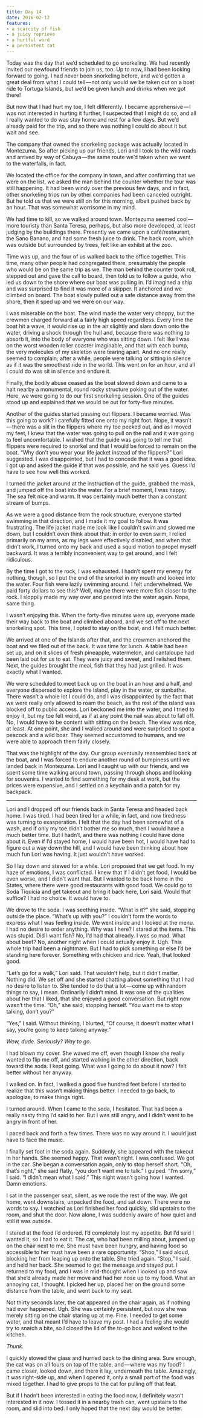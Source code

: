 ```yaml
---
title: Day 14
date: 2016-02-12
features:
- a scarcity of fish
- a juicy reprieve
- a hurtful word
- a persistent cat
---
```


Today was the day that we’d scheduled to go snorkeling. We had recently invited
our newfound friends to join us, too. Up to now, I had been looking forward to
going. I had never been snorkeling before, and we’d gotten a great deal from
what I could tell — not only would we be taken out on a boat ride to Tortuga
Islands, but we’d be given lunch and drinks when we got there!

But now that I had hurt my toe, I felt differently. I became apprehensive — I
was not interested in hurting it further, I suspected that I might do so, and
all I really wanted to do was stay home and rest for a few days. But we’d
already paid for the trip, and so there was nothing I could do about it but wait
and see.

The company that owned the snorkeling package was actually located in Montezuma.
So after picking up our friends, Lori and I took to the wild roads and arrived
by way of Cabuya — the same route we’d taken when we went to the waterfalls, in
fact.

We located the office for the company in town, and after confirming that we were
on the list, we asked the man behind the counter whether the tour was still
happening. It had been windy over the previous few days, and in fact, other
snorkeling trips run by other companies had been canceled outright. But he told
us that we were still on for this morning, albeit pushed back by an hour. That
was somewhat worrisome in my mind.

We had time to kill, so we walked around town. Montezuma seemed cool — more
touristy than Santa Teresa, perhaps, but also more developed, at least judging
by the buildings there. Presently we came upon a café/restaurant, the Sano
Banano, and had some fresh juice to drink. The back room, which was outside but
surrounded by trees, felt like an exhibit at the zoo.

Time was up, and the four of us walked back to the office together. This time,
many other people had congregated there, presumably the people who would be on
the same trip as we. The man behind the counter took roll, stepped out and gave
the call to board, then told us to follow a guide, who led us down to the shore
where our boat was pulling in. I’d imagined a ship and was surprised to find it
was more of a skipper. It anchored and we climbed on board. The boat slowly
pulled out a safe distance away from the shore, then it sped up and we were on
our way.

I was miserable on the boat. The wind made the water very choppy, but the
crewmen charged forward at a fairly high speed regardless. Every time the boat
hit a wave, it would rise up in the air slightly and slam down onto the water,
driving a shock through the hull and, because there was nothing to absorb it,
into the body of everyone who was sitting down. I felt like I was on the worst
wooden roller coaster imaginable, and that with each bump, the very molecules of
my skeleton were tearing apart. And no one really seemed to complain; after a
while, people were talking or sitting in silence as if it was the smoothest ride
in the world. This went on for an hour, and all I could do was sit in silence
and endure it.

Finally, the bodily abuse ceased as the boat slowed down and came to a halt
nearby a monumental, round rocky structure poking out of the water. Here, we
were going to do our first snorkeling session. One of the guides stood up and
explained that we would be out for forty-five minutes.

Another of the guides started passing out flippers. I became worried. Was this
going to work? I carefully fitted one onto my right foot. Nope, it
wasn’t — there was a slit in the flippers where my toe peeked out, and as I
moved my feet, I knew that the water was going to pull on the nail and it was
going to feel uncomfortable. I wished that the guide was going to tell me that
flippers were required to snorkel and that I would be forced to remain on the
boat. “Why don’t you wear your life jacket instead of the flippers?” Lori
suggested. I was disappointed, but I had to concede that it was a good idea. I
got up and asked the guide if that was possible, and he said yes. Guess I’d have
to see how well this worked.

I turned the jacket around at the instruction of the guide, grabbed the mask,
and jumped off the boat into the water. For a brief moment, I was happy. The sea
felt nice and warm. It was certainly much better than a constant stream of
bumps.

As we were a good distance from the rock structure, everyone started swimming in
that direction, and I made it my goal to follow. It was frustrating. The life
jacket made me look like I couldn’t swim and slowed me down, but I couldn’t even
think about that: in order to even swim, I relied primarily on my arms, as my
legs were effectively disabled, and when that didn’t work, I turned onto my back
and used a squid motion to propel myself backward. It was a terribly
inconvenient way to get around, and I felt ridiculous.

By the time I got to the rock, I was exhausted. I hadn’t spent my energy for
nothing, though, so I put the end of the snorkel in my mouth and looked into the
water. Four fish were lazily swimming around. I felt underwhelmed. We paid forty
dollars to see this? Well, maybe there were more fish closer to the rock. I
sloppily made my way over and peered into the water again. Nope, same thing.

I wasn’t enjoying this. When the forty-five minutes were up, everyone made their
way back to the boat and climbed aboard, and we set off to the next snorkeling
spot. This time, I opted to stay on the boat, and I felt much better.

We arrived at one of the Islands after that, and the crewmen anchored the boat
and we filed out of the back. It was time for lunch. A table had been set up,
and on it slices of fresh pineapple, watermelon, and cantaloupe had been laid
out for us to eat. They were juicy and sweet, and I relished them. Next, the
guides brought the meal, fish that they had just grilled. It was exactly what I
wanted.

We were scheduled to meet back up on the boat in an hour and a half, and
everyone dispersed to explore the island, play in the water, or sunbathe. There
wasn’t a whole lot I could do, and I was disappointed by the fact that we were
really only allowed to roam the beach, as the rest of the island was blocked off
to public access. Lori beckoned me into the water, and I tried to enjoy it, but
my toe felt weird, as if at any point the nail was about to fall off. No, I
would have to be content with sitting on the beach. The view was nice, at least.
At one point, she and I walked around and were surprised to spot a peacock and a
wild boar. They seemed accustomed to humans, and we were able to approach them
fairly closely.

That was the highlight of the day. Our group eventually reassembled back at the
boat, and I was forced to endure another round of bumpiness until we landed back
in Montezuma. Lori and I caught up with our friends, and we spent some time
walking around town, passing through shops and looking for souvenirs. I wanted
to find something for my desk at work, but the prices were expensive, and I
settled on a keychain and a patch for my backpack.

---

Lori and I dropped off our friends back in Santa Teresa and headed back home. I
was tired. I had been tired for a while, in fact, and now tiredness was turning
to exasperation. I felt that the day had been somewhat of a wash, and if only my
toe didn’t bother me so much, then I would have a much better time. But I
hadn’t, and there was nothing I could have done about it. Even if I’d stayed
home, I would have been hot, I would have had to figure out a way down the hill,
and I would have been thinking about how much fun Lori was having. It just
wouldn’t have worked.

So I lay down and stewed for a while. Lori proposed that we get food. In my haze
of emotions, I was conflicted. I knew that if I didn’t get food, I would be even
worse, and I didn’t want that. But I wanted to be back home in the States, where
there were good restaurants with good food. We could go to Soda Tiquicia and get
takeout and bring it back here, Lori said. Would that suffice? I had no choice.
It would have to.

We drove to the soda. I was seething inside. “What is it?” she said, stopping
outside the place. “What’s up with you?” I couldn’t form the words to express
what I was feeling inside. We went inside and I looked at the menu. I had no
desire to order anything. Why was I here? I stared at the items. This was
stupid. Did I want fish? No, I’d had that already. I was so mad. What about
beef? No, another night when I could actually enjoy it. Ugh. This whole trip had
been a nightmare. But I had to pick something or else I’d be standing here
forever. Something with chicken and rice. Yeah, that looked good.

“Let’s go for a walk,” Lori said. That wouldn’t help, but it didn’t matter.
Nothing did. We set off and she started chatting about something that I had no
desire to listen to. She tended to do that a lot — come up with random things to
say, I mean. Ordinarily I didn’t mind. It was one of the qualities about her
that I liked, that she enjoyed a good conversation. But right now wasn’t the
time. “Oh,” she said, stopping herself. “You want me to stop talking, don’t
you?”

“Yes,” I said. Without thinking, I blurted, “Of course, it doesn’t matter what I
say, you’re going to keep talking anyway.”

*Wow, dude. Seriously? Way to go.*

I had blown my cover. She waved me off, even though I know she really wanted to
flip me off, and started walking in the other direction, back toward the soda. I
kept going. What was I going to do about it now? I felt better without her
anyway.

I walked on. In fact, I walked a good five hundred feet before I started to
realize that this wasn’t making things better. I needed to go back, to
apologize, to make things right.

I turned around. When I came to the soda, I hesitated. That had been a really
nasty thing I’d said to her. But I was still angry, and I didn’t want to be
angry in front of her.

I paced back and forth a few times. There was no way around it. I would just
have to face the music.

I finally set foot in the soda again. Suddenly, she appeared with the takeout in
her hands. She seemed happy. That wasn’t right. I was confused. We got in the
car. She began a conversation again, only to stop herself short. “Oh, that’s
right,” she said flatly, “you don’t want me to talk.” I gulped. “I’m sorry,” I
said. “I didn’t mean what I said.” This night wasn’t going how I wanted. Damn
emotions.

I sat in the passenger seat, silent, as we rode the rest of the way. We got
home, went downstairs, unpacked the food, and sat down. There were no words to
say. I watched as Lori finished her food quickly, slid upstairs to the room, and
shut the door. Now alone, I was suddenly aware of how quiet and still it was
outside.

I stared at the food I’d ordered. I’d completely lost my appetite. But I’d said
I wanted it, so I had to eat it. The cat, who had been milling about, jumped up
on the chair next to me. She must have been hungry, and having food so
accessible to her must have been a rare opportunity. “Shoo,” I said aloud,
blocking her from leaping up onto the table. She tried again. “Stop,” I said,
and held her back. She seemed to get the message and stayed put. I returned to
my food, and I was in mid-thought when I looked up and saw that she’d already
made her move and had her nose up to my food. What an annoying cat, I thought. I
picked her up, placed her on the ground some distance from the table, and went
back to my seat.

Not thirty seconds later, the cat appeared on the chair again, as if nothing had
ever happened. Ugh. She was certainly persistent, but now she was merely sitting
on the chair staring up at me. Fine. I needed to get some water, and that meant
I’d have to leave my post. I had a feeling she would try to snatch a bite, so I
closed the lid of the to-go box and walked to the kitchen.

*Thunk.*

I quickly stowed the glass and hurried back to the dining area. Sure enough, the
cat was on all fours on top of the table, and — where was my food? I came
closer, looked down, and there it lay, underneath the table. Amazingly, it was
right-side up, and when I opened it, only a small part of the food was mixed
together. I had to give props to the cat for pulling off that feat.

But if I hadn’t been interested in eating the food now, I definitely wasn’t
interested in it now. I tossed it in a nearby trash can, went upstairs to the
room, and slid into bed. I only hoped that the next day would be better.

